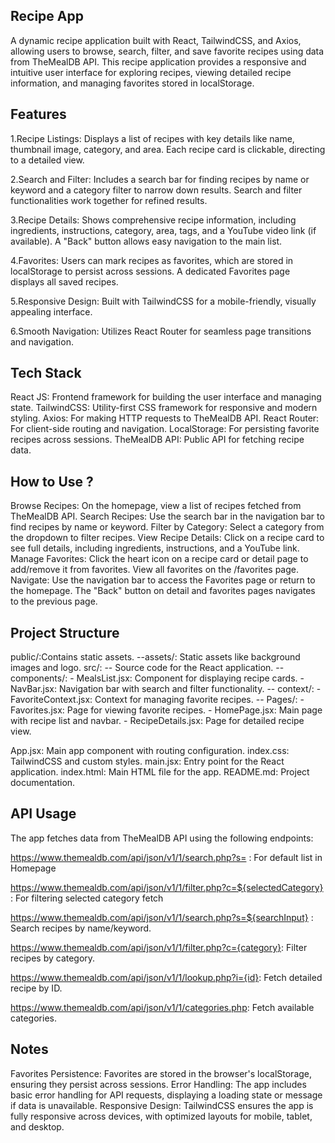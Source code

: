 Recipe App
-----------
  A dynamic recipe application built with React, TailwindCSS, and Axios, allowing users to browse, search, filter, and save favorite recipes using data from TheMealDB API. This recipe application provides a responsive and intuitive user interface for exploring recipes, viewing detailed recipe information, and managing favorites stored in localStorage.

Features
----------
  1.Recipe Listings: Displays a list of recipes with key details like name, thumbnail image, category, and area. Each recipe card is clickable, directing to a detailed view.

  2.Search and Filter: Includes a search bar for finding recipes by name or keyword and a category filter to narrow down results. Search and filter functionalities work together for refined results.

  3.Recipe Details: Shows comprehensive recipe information, including ingredients, instructions, category, area, tags, and a YouTube video link (if available). A "Back" button allows easy navigation to the main list.

  4.Favorites: Users can mark recipes as favorites, which are stored in localStorage to persist across sessions. A dedicated Favorites page displays all saved recipes.

  5.Responsive Design: Built with TailwindCSS for a mobile-friendly, visually appealing interface.

  6.Smooth Navigation: Utilizes React Router for seamless page transitions and navigation.

Tech Stack
----------
React JS: Frontend framework for building the user interface and managing state.
TailwindCSS: Utility-first CSS framework for responsive and modern styling.
Axios: For making HTTP requests to TheMealDB API.
React Router: For client-side routing and navigation.
LocalStorage: For persisting favorite recipes across sessions.
TheMealDB API: Public API for fetching recipe data.

How to Use ?
------------
Browse Recipes: On the homepage, view a list of recipes fetched from TheMealDB API.
Search Recipes: Use the search bar in the navigation bar to find recipes by name or keyword.
Filter by Category: Select a category from the dropdown to filter recipes.
View Recipe Details: Click on a recipe card to see full details, including ingredients, instructions, and a YouTube link.
Manage Favorites: Click the heart icon on a recipe card or detail page to add/remove it from favorites. View all favorites on the /favorites page.
Navigate: Use the navigation bar to access the Favorites page or return to the homepage. The "Back" button on detail and favorites pages navigates to the previous page.

Project Structure
------------------
public/:Contains static assets.
  --assets/: Static assets like background images and logo.
src/:  -- Source code for the React application.
  -- components/:
      - MealsList.jsx: Component for displaying recipe cards.
      - NavBar.jsx: Navigation bar with search and filter functionality.
  -- context/:
      - FavoriteContext.jsx: Context for managing favorite recipes.
  -- Pages/:
      - Favorites.jsx: Page for viewing favorite recipes.
      - HomePage.jsx: Main page with recipe list and navbar.
      - RecipeDetails.jsx: Page for detailed recipe view.
      
App.jsx: Main app component with routing configuration.
index.css: TailwindCSS and custom styles.
main.jsx: Entry point for the React application.
index.html: Main HTML file for the app.
README.md: Project documentation.


API Usage
---------
The app fetches data from TheMealDB API using the following endpoints:

https://www.themealdb.com/api/json/v1/1/search.php?s=  : For default list in Homepage 

https://www.themealdb.com/api/json/v1/1/filter.php?c=${selectedCategory}  : For filtering selected category fetch 

https://www.themealdb.com/api/json/v1/1/search.php?s=${searchInput}   : Search recipes by name/keyword.

https://www.themealdb.com/api/json/v1/1/filter.php?c={category}: Filter recipes by category.

https://www.themealdb.com/api/json/v1/1/lookup.php?i={id}: Fetch detailed recipe by ID.

https://www.themealdb.com/api/json/v1/1/categories.php: Fetch available categories.

Notes
------

Favorites Persistence: Favorites are stored in the browser's localStorage, ensuring they persist across sessions.
Error Handling: The app includes basic error handling for API requests, displaying a loading state or message if data is unavailable.
Responsive Design: TailwindCSS ensures the app is fully responsive across devices, with optimized layouts for mobile, tablet, and desktop.
